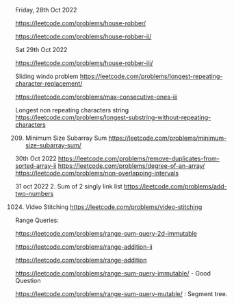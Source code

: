 Friday, 28th Oct 2022

https://leetcode.com/problems/house-robber/

https://leetcode.com/problems/house-robber-ii/


Sat 29th Oct 2022

https://leetcode.com/problems/house-robber-iii/

Sliding windo problem
https://leetcode.com/problems/longest-repeating-character-replacement/

https://leetcode.com/problems/max-consecutive-ones-iii

Longest non repeating characters string 
https://leetcode.com/problems/longest-substring-without-repeating-characters

209. Minimum Size Subarray Sum
https://leetcode.com/problems/minimum-size-subarray-sum/


30th Oct 2022
https://leetcode.com/problems/remove-duplicates-from-sorted-array-ii
https://leetcode.com/problems/degree-of-an-array/
https://leetcode.com/problems/non-overlapping-intervals


31 oct 2022
2. Sum of 2 singly link list
https://leetcode.com/problems/add-two-numbers

1024. Video Stitching
https://leetcode.com/problems/video-stitching


Range Queries:

https://leetcode.com/problems/range-sum-query-2d-immutable

https://leetcode.com/problems/range-addition-ii

https://leetcode.com/problems/range-addition 

https://leetcode.com/problems/range-sum-query-immutable/ - Good Question

https://leetcode.com/problems/range-sum-query-mutable/ : Segment tree.
